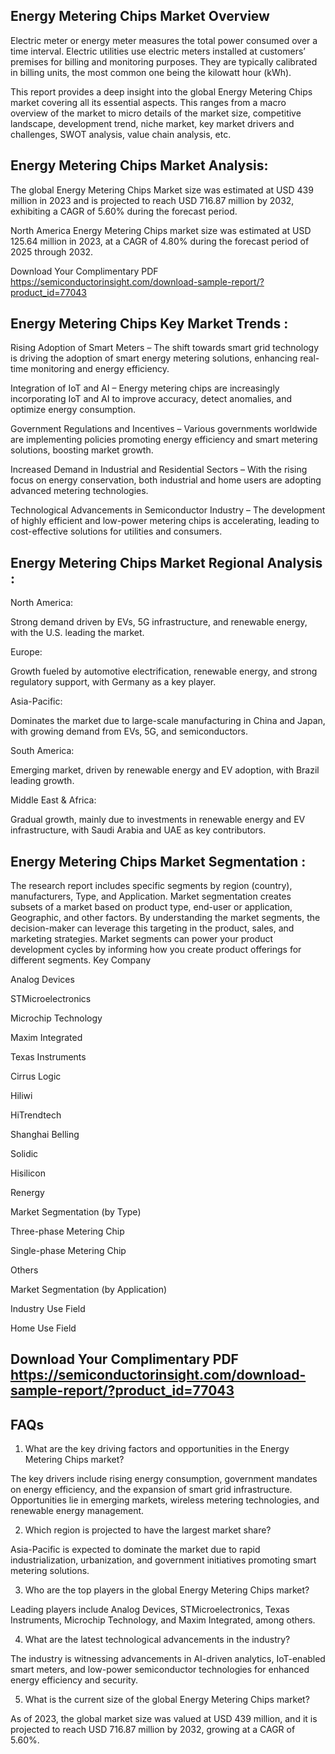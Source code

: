 ## Energy Metering Chips Market Overview
Electric meter or energy meter measures the total power consumed over a time interval. Electric utilities use electric meters installed at customers’ premises for billing and monitoring purposes. They are typically calibrated in billing units, the most common one being the kilowatt hour (kWh).

This report provides a deep insight into the global Energy Metering Chips market covering all its essential aspects. This ranges from a macro overview of the market to micro details of the market size, competitive landscape, development trend, niche market, key market drivers and challenges, SWOT analysis, value chain analysis, etc.

## Energy Metering Chips Market Analysis:
 

The global Energy Metering Chips Market size was estimated at USD 439 million in 2023 and is projected to reach USD 716.87 million by 2032, exhibiting a CAGR of 5.60% during the forecast period.

North America Energy Metering Chips market size was estimated at USD 125.64 million in 2023, at a CAGR of 4.80% during the forecast period of 2025 through 2032.


Download Your Complimentary PDF  https://semiconductorinsight.com/download-sample-report/?product_id=77043

## Energy Metering Chips Key Market Trends  :
Rising Adoption of Smart Meters – The shift towards smart grid technology is driving the adoption of smart energy metering solutions, enhancing real-time monitoring and energy efficiency.

Integration of IoT and AI – Energy metering chips are increasingly incorporating IoT and AI to improve accuracy, detect anomalies, and optimize energy consumption.

Government Regulations and Incentives – Various governments worldwide are implementing policies promoting energy efficiency and smart metering solutions, boosting market growth.

Increased Demand in Industrial and Residential Sectors – With the rising focus on energy conservation, both industrial and home users are adopting advanced metering technologies.

Technological Advancements in Semiconductor Industry – The development of highly efficient and low-power metering chips is accelerating, leading to cost-effective solutions for utilities and consumers.

## Energy Metering Chips Market Regional Analysis :
North America:

Strong demand driven by EVs, 5G infrastructure, and renewable energy, with the U.S. leading the market.

Europe:

Growth fueled by automotive electrification, renewable energy, and strong regulatory support, with Germany as a key player.

Asia-Pacific:

Dominates the market due to large-scale manufacturing in China and Japan, with growing demand from EVs, 5G, and semiconductors.

South America:

Emerging market, driven by renewable energy and EV adoption, with Brazil leading growth.

Middle East & Africa:

Gradual growth, mainly due to investments in renewable energy and EV infrastructure, with Saudi Arabia and UAE as key contributors.

## Energy Metering Chips Market Segmentation :
The research report includes specific segments by region (country), manufacturers, Type, and Application. Market segmentation creates subsets of a market based on product type, end-user or application, Geographic, and other factors. By understanding the market segments, the decision-maker can leverage this targeting in the product, sales, and marketing strategies. Market segments can power your product development cycles by informing how you create product offerings for different segments.
Key Company

Analog Devices

STMicroelectronics

Microchip Technology

Maxim Integrated

Texas Instruments

Cirrus Logic

Hiliwi

HiTrendtech

Shanghai Belling

Solidic

Hisilicon

Renergy

Market Segmentation (by Type)

Three-phase Metering Chip

Single-phase Metering Chip

Others

Market Segmentation (by Application)

Industry Use Field

Home Use Field


## Download Your Complimentary PDF  https://semiconductorinsight.com/download-sample-report/?product_id=77043

## FAQs
 

1. What are the key driving factors and opportunities in the Energy Metering Chips market?

The key drivers include rising energy consumption, government mandates on energy efficiency, and the expansion of smart grid infrastructure. Opportunities lie in emerging markets, wireless metering technologies, and renewable energy management.


2. Which region is projected to have the largest market share?

Asia-Pacific is expected to dominate the market due to rapid industrialization, urbanization, and government initiatives promoting smart metering solutions.


3. Who are the top players in the global Energy Metering Chips market?

Leading players include Analog Devices, STMicroelectronics, Texas Instruments, Microchip Technology, and Maxim Integrated, among others.


4. What are the latest technological advancements in the industry?

The industry is witnessing advancements in AI-driven analytics, IoT-enabled smart meters, and low-power semiconductor technologies for enhanced energy efficiency and security.


5. What is the current size of the global Energy Metering Chips market?

As of 2023, the global market size was valued at USD 439 million, and it is projected to reach USD 716.87 million by 2032, growing at a CAGR of 5.60%.

 

